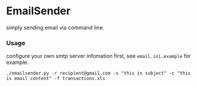 # EmailSender

simply sending email via command line.

### Usage

configure your own smtp server infomation first, see `email.ini.example` for example.
```
./emailsender.py -r recipient@gmail.com -s "this is subject" -c "this is email content" -f transactions.xls
```